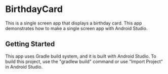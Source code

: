 # BirthdayCard
This is a single screen app that displays a birthday card. This app demonstrates how to make a single screen app with Android Studio.
## Getting Started
This app uses Gradle build system, and it is built with Android Studio. To build this project, use the "gradlew build" command or use "Import Project" in Android Studio. 
